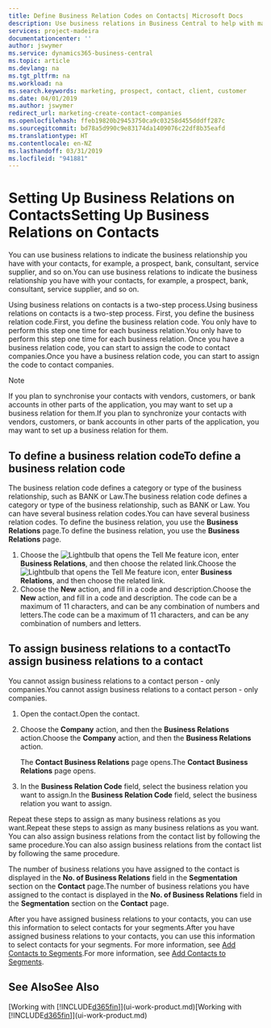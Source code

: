 ```yaml
---
title: Define Business Relation Codes on Contacts| Microsoft Docs
description: Use business relations in Business Central to help with marketing and to indicate the business relationship you have with your  prospects, clients, and customers, for example, a bank or service supplier.
services: project-madeira
documentationcenter: ''
author: jswymer
ms.service: dynamics365-business-central
ms.topic: article
ms.devlang: na
ms.tgt_pltfrm: na
ms.workload: na
ms.search.keywords: marketing, prospect, contact, client, customer
ms.date: 04/01/2019
ms.author: jswymer
redirect_url: marketing-create-contact-companies
ms.openlocfilehash: ffeb19820b29453750ca9c03258d455dddff287c
ms.sourcegitcommit: bd78a5d990c9e83174da1409076c22df8b35eafd
ms.translationtype: HT
ms.contentlocale: en-NZ
ms.lasthandoff: 03/31/2019
ms.locfileid: "941881"
---
```

# <a name="setting-up-business-relations-on-contacts"></a><span data-ttu-id="9b63e-103">Setting Up Business Relations on Contacts</span><span class="sxs-lookup"><span data-stu-id="9b63e-103">Setting Up Business Relations on Contacts</span></span>
<span data-ttu-id="9b63e-104">You can use business relations to indicate the business relationship you have with your contacts, for example, a prospect, bank, consultant, service supplier, and so on.</span><span class="sxs-lookup"><span data-stu-id="9b63e-104">You can use business relations to indicate the business relationship you have with your contacts, for example, a prospect, bank, consultant, service supplier, and so on.</span></span>

<span data-ttu-id="9b63e-105">Using business relations on contacts is a two-step process.</span><span class="sxs-lookup"><span data-stu-id="9b63e-105">Using business relations on contacts is a two-step process.</span></span> <span data-ttu-id="9b63e-106">First, you define the business relation code.</span><span class="sxs-lookup"><span data-stu-id="9b63e-106">First, you define the business relation code.</span></span> <span data-ttu-id="9b63e-107">You only have to perform this step one time for each business relation.</span><span class="sxs-lookup"><span data-stu-id="9b63e-107">You only have to perform this step one time for each business relation.</span></span> <span data-ttu-id="9b63e-108">Once you have a business relation code, you can start to assign the code to contact companies.</span><span class="sxs-lookup"><span data-stu-id="9b63e-108">Once you have a business relation code, you can start to assign the code to contact companies.</span></span>

> [!NOTE]  
>   <span data-ttu-id="9b63e-109">If you plan to synchronise your contacts with vendors, customers, or bank accounts in other parts of the application, you may want to set up a business relation for them.</span><span class="sxs-lookup"><span data-stu-id="9b63e-109">If you plan to synchronize your contacts with vendors, customers, or bank accounts in other parts of the application, you may want to set up a business relation for them.</span></span>

## <a name="to-define-a-business-relation-code"></a><span data-ttu-id="9b63e-110">To define a business relation code</span><span class="sxs-lookup"><span data-stu-id="9b63e-110">To define a business relation code</span></span>
<span data-ttu-id="9b63e-111">The business relation code defines a category or type of the business relationship, such as BANK or Law.</span><span class="sxs-lookup"><span data-stu-id="9b63e-111">The business relation code defines a category or type of the business relationship, such as BANK or Law.</span></span> <span data-ttu-id="9b63e-112">You can have several business relation codes.</span><span class="sxs-lookup"><span data-stu-id="9b63e-112">You can have several business relation codes.</span></span> <span data-ttu-id="9b63e-113">To define the business relation, you use the **Business Relations** page.</span><span class="sxs-lookup"><span data-stu-id="9b63e-113">To define the business relation, you use the **Business Relations** page.</span></span>

1. <span data-ttu-id="9b63e-114">Choose the ![Lightbulb that opens the Tell Me feature](media/ui-search/search_small.png "Tell me what you want to do") icon, enter **Business Relations**, and then choose the related link.</span><span class="sxs-lookup"><span data-stu-id="9b63e-114">Choose the ![Lightbulb that opens the Tell Me feature](media/ui-search/search_small.png "Tell me what you want to do") icon, enter **Business Relations**, and then choose the related link.</span></span>
2. <span data-ttu-id="9b63e-115">Choose the **New** action, and fill in a code and description.</span><span class="sxs-lookup"><span data-stu-id="9b63e-115">Choose the **New** action, and fill in a code and description.</span></span> <span data-ttu-id="9b63e-116">The code can be a maximum of 11 characters, and can be any combination of numbers and letters.</span><span class="sxs-lookup"><span data-stu-id="9b63e-116">The code can be a maximum of 11 characters, and can be any combination of numbers and letters.</span></span>

## <a name="AssignBusRelContact"></a> <span data-ttu-id="9b63e-117">To assign business relations to a contact</span><span class="sxs-lookup"><span data-stu-id="9b63e-117">To assign business relations to a contact</span></span>
<span data-ttu-id="9b63e-118">You cannot assign business relations to a contact person - only companies.</span><span class="sxs-lookup"><span data-stu-id="9b63e-118">You cannot assign business relations to a contact person - only companies.</span></span>

1. <span data-ttu-id="9b63e-119">Open the contact.</span><span class="sxs-lookup"><span data-stu-id="9b63e-119">Open the contact.</span></span>
2. <span data-ttu-id="9b63e-120">Choose the **Company** action, and then the **Business Relations** action.</span><span class="sxs-lookup"><span data-stu-id="9b63e-120">Choose the **Company** action, and then the **Business Relations** action.</span></span>

    <span data-ttu-id="9b63e-121">The **Contact Business Relations** page opens.</span><span class="sxs-lookup"><span data-stu-id="9b63e-121">The **Contact Business Relations** page opens.</span></span>
3. <span data-ttu-id="9b63e-122">In the **Business Relation Code** field, select the business relation you want to assign.</span><span class="sxs-lookup"><span data-stu-id="9b63e-122">In the **Business Relation Code** field, select the business relation you want to assign.</span></span>

<span data-ttu-id="9b63e-123">Repeat these steps to assign as many business relations as you want.</span><span class="sxs-lookup"><span data-stu-id="9b63e-123">Repeat these steps to assign as many business relations as you want.</span></span> <span data-ttu-id="9b63e-124">You can also assign business relations from the contact list by following the same procedure.</span><span class="sxs-lookup"><span data-stu-id="9b63e-124">You can also assign business relations from the contact list by following the same procedure.</span></span>

<span data-ttu-id="9b63e-125">The number of business relations you have assigned to the contact is displayed in the **No. of Business Relations** field in the **Segmentation** section on the **Contact** page.</span><span class="sxs-lookup"><span data-stu-id="9b63e-125">The number of business relations you have assigned to the contact is displayed in the **No. of Business Relations** field in the **Segmentation** section on the **Contact** page.</span></span>

<span data-ttu-id="9b63e-126">After you have assigned business relations to your contacts, you can use this information to select contacts for your segments.</span><span class="sxs-lookup"><span data-stu-id="9b63e-126">After you have assigned business relations to your contacts, you can use this information to select contacts for your segments.</span></span> <span data-ttu-id="9b63e-127">For more information, see [Add Contacts to Segments](marketing-add-contact-segment.md).</span><span class="sxs-lookup"><span data-stu-id="9b63e-127">For more information, see [Add Contacts to Segments](marketing-add-contact-segment.md).</span></span>

## <a name="see-also"></a><span data-ttu-id="9b63e-128">See Also</span><span class="sxs-lookup"><span data-stu-id="9b63e-128">See Also</span></span>
<span data-ttu-id="9b63e-129">[Working with [!INCLUDE[d365fin](includes/d365fin_md.md)]](ui-work-product.md)</span><span class="sxs-lookup"><span data-stu-id="9b63e-129">[Working with [!INCLUDE[d365fin](includes/d365fin_md.md)]](ui-work-product.md)</span></span>
